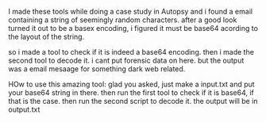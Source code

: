 I made these tools while doing a case study in Autopsy and i found a email containing a string of seemingly random characters. after a good look turned it out to be a basex encoding, i figured it must be base64 acording to the layout of the string.

so i made a tool to check if it is indeed a base64 encoding. then i made the second tool to decode it. i cant put forensic data on here. but the output was a email mesaage for something dark web related.



HOw to use this amazing tool:
glad you asked, just make a input.txt and put your base64 string in there. then run the first tool to check if it is base64, if that is the case. then run the second script to decode it. the output will be in output.txt


